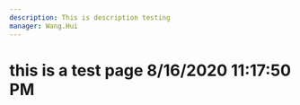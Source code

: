 ```yaml
---
description: This is description testing
manager: Wang.Hui
---
```

# this is a test page 8/16/2020 11:17:50 PM